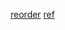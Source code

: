 [reorder](https://www.framer.com/docs/reorder/)
[ref](https://codesandbox.io/s/framer-motion-5-drag-to-reorder-lists-forked-n27v5?from-embed)
